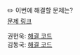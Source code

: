 ✏️ 이번에 해결할 문제는? <br>
[문제 링크](https://www.acmicpc.net/problem/2577)

권현욱: [해결 코드]() <br>
김동국: [해결 코드]() <br>
